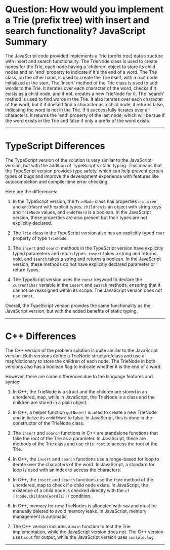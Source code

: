 # Question: How would you implement a Trie (prefix tree) with insert and search functionality? JavaScript Summary

The JavaScript code provided implements a Trie (prefix tree) data structure with insert and search functionality. The TrieNode class is used to create nodes for the Trie, each node having a 'children' object to store its child nodes and an 'end' property to indicate if it's the end of a word. The Trie class, on the other hand, is used to create the Trie itself, with a root node initialized at the start. The 'insert' method of the Trie class is used to add words to the Trie. It iterates over each character of the word, checks if it exists as a child node, and if not, creates a new TrieNode for it. The 'search' method is used to find words in the Trie. It also iterates over each character of the word, but if it doesn't find a character as a child node, it returns false, indicating the word is not in the Trie. If it successfully iterates over all characters, it returns the 'end' property of the last node, which will be true if the word exists in the Trie and false if only a prefix of the word exists.

---

# TypeScript Differences

The TypeScript version of the solution is very similar to the JavaScript version, but with the addition of TypeScript's static typing. This means that the TypeScript version provides type safety, which can help prevent certain types of bugs and improve the development experience with features like autocompletion and compile-time error checking.

Here are the differences:

1. In the TypeScript version, the `TrieNode` class has properties `children` and `endOfWord` with explicit types. `children` is an object with string keys and `TrieNode` values, and `endOfWord` is a boolean. In the JavaScript version, these properties are also present but their types are not explicitly declared.

2. The `Trie` class in the TypeScript version also has an explicitly typed `root` property of type `TrieNode`.

3. The `insert` and `search` methods in the TypeScript version have explicitly typed parameters and return types. `insert` takes a string and returns void, and `search` takes a string and returns a boolean. In the JavaScript version, these methods do not have explicitly declared parameter or return types.

4. The TypeScript version uses the `const` keyword to declare the `currentChar` variable in the `insert` and `search` methods, ensuring that it cannot be reassigned within its scope. The JavaScript version does not use `const`.

Overall, the TypeScript version provides the same functionality as the JavaScript version, but with the added benefits of static typing.

---

# C++ Differences

The C++ version of the problem solution is quite similar to the JavaScript version. Both versions define a TrieNode structure/class and use a map/dictionary to store the children of each node. The TrieNode in both versions also has a boolean flag to indicate whether it is the end of a word.

However, there are some differences due to the language features and syntax:

1. In C++, the TrieNode is a struct and the children are stored in an unordered_map, while in JavaScript, the TrieNode is a class and the children are stored in a plain object.

2. In C++, a helper function `getNode()` is used to create a new TrieNode and initialize its `endOfWord` to false. In JavaScript, this is done in the constructor of the TrieNode class.

3. The `insert` and `search` functions in C++ are standalone functions that take the root of the Trie as a parameter. In JavaScript, these are methods of the Trie class and use `this.root` to access the root of the Trie.

4. In C++, the `insert` and `search` functions use a range-based for loop to iterate over the characters of the word. In JavaScript, a standard for loop is used with an index to access the characters.

5. In C++, the `insert` and `search` functions use the `find` method of the unordered_map to check if a child node exists. In JavaScript, the existence of a child node is checked directly with the `if (!node.children[word[i]])` condition.

6. In C++, memory for new TrieNodes is allocated with `new` and must be manually deleted to avoid memory leaks. In JavaScript, memory management is automatic.

7. The C++ version includes a `main` function to test the Trie implementation, while the JavaScript version does not. The C++ version uses `cout` for output, while the JavaScript version uses `console.log`.

---
